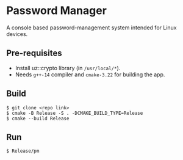 # Password Manager
A console based password-management system intended for Linux devices.

## Pre-requisites
- Install uz::crypto library (in `/usr/local/*`).
- Needs `g++-14` compiler and `cmake-3.22` for building the app.

## Build
```
$ git clone <repo link>
$ cmake -B Release -S . -DCMAKE_BUILD_TYPE=Release
$ cmake --build Release
```

## Run
```
$ Release/pm
```
